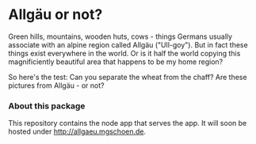 # Allgäu or not?

Green hills, mountains, wooden huts, cows - things Germans usually associate with an alpine region called Allgäu ("Ull-goy"). But in fact these things exist everywhere in the world. Or is it half the world copying this magnificiently beautiful area that happens to be my home region?

So here's the test: Can you separate the wheat from the chaff? Are these pictures from Allgäu - or not?

### About this package

This repository contains the node app that serves the app. It will soon be hosted under http://allgaeu.mgschoen.de.